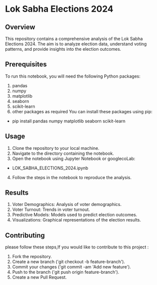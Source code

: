 
# Lok Sabha Elections 2024

## Overview
This repository contains a comprehensive analysis of the Lok Sabha Elections 2024. The aim is to analyze election data, understand voting patterns, and provide insights into the election outcomes.
## Prerequisites
To run this notebook, you will need the following Python packages:

 1. pandas
 2. numpy
 3. matplotlib
 4. seaborn
 5. scikit-learn
 6. other packages as required
 You can install these packages using pip: 
 + pip install pandas numpy matplotlib seaborn scikit-learn


## Usage
1. Clone the repository to your local machine.
2. Navigate to the directory containing the notebook.
3. Open the notebook using Jupyter Notebook or googlecoLab:
  + LOK_SABHA_ELECTIONS_2024.ipynb
4. Follow the steps in the notebook to reproduce the analysis.
## Results
1. Voter Demographics: Analysis of voter demographics.
2. Voter Turnout: Trends in voter turnout.
3. Predictive Models: Models used to predict election outcomes.
4. Visualizations: Graphical representations of the election results.

## Contributing
please follow these steps,If you would like to contribute to this project :

1. Fork the repository.
2. Create a new branch ('git checkout -b feature-branch').
3. Commit your changes ('git commit -am 'Add new feature').
4. Push to the branch ('git push origin feature-branch').
5. Create a new Pull Request.

